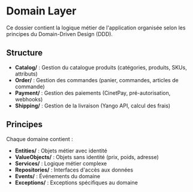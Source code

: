 # Domain Layer

Ce dossier contient la logique métier de l'application organisée selon les principes du Domain-Driven Design (DDD).

## Structure

- **Catalog/** : Gestion du catalogue produits (catégories, produits, SKUs, attributs)
- **Order/** : Gestion des commandes (panier, commandes, articles de commande)
- **Payment/** : Gestion des paiements (CinetPay, pré-autorisation, webhooks)
- **Shipping/** : Gestion de la livraison (Yango API, calcul des frais)

## Principes

Chaque domaine contient :
- **Entities/** : Objets métier avec identité
- **ValueObjects/** : Objets sans identité (prix, poids, adresse)
- **Services/** : Logique métier complexe
- **Repositories/** : Interfaces d'accès aux données
- **Events/** : Événements du domaine
- **Exceptions/** : Exceptions spécifiques au domaine